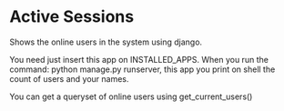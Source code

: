 # Active Sessions

Shows the online users in the system using django.

You need just insert this app on INSTALLED_APPS. When you run the command:
python manage.py runserver, this app you print on shell the count of users and
your names.

You can get a queryset of online users using get_current_users()
